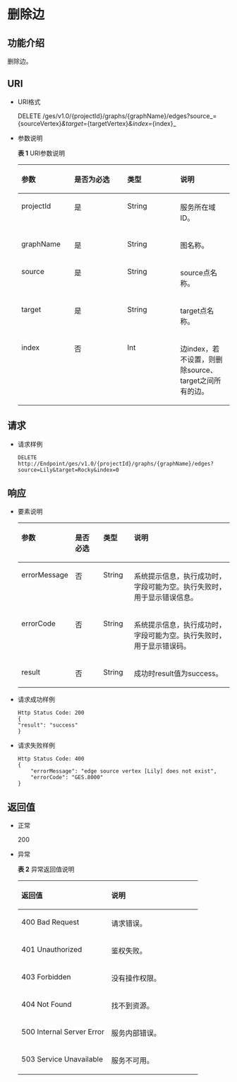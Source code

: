 # 删除边<a name="ges_03_0055"></a>

## 功能介绍<a name="section2962849195032"></a>

删除边。

## URI<a name="section12433616195032"></a>

-   URI格式

    DELETE /ges/v1.0/\{projectId\}/graphs/\{graphName\}/edges?source_=\{sourceVertex\}_&target_=\{targetVertex\}_&index=_\{index\}_


-   参数说明

    **表 1**  URI参数说明

    <a name="table61815032195115"></a>
    <table><thead align="left"><tr id="row3368360195115"><th class="cellrowborder" valign="top" width="25%" id="mcps1.2.5.1.1"><p id="p59635550195123"><a name="p59635550195123"></a><a name="p59635550195123"></a>参数</p>
    </th>
    <th class="cellrowborder" valign="top" width="25%" id="mcps1.2.5.1.2"><p id="p65750220195123"><a name="p65750220195123"></a><a name="p65750220195123"></a>是否为必选</p>
    </th>
    <th class="cellrowborder" valign="top" width="25%" id="mcps1.2.5.1.3"><p id="p24167570195123"><a name="p24167570195123"></a><a name="p24167570195123"></a>类型</p>
    </th>
    <th class="cellrowborder" valign="top" width="25%" id="mcps1.2.5.1.4"><p id="p11416153195123"><a name="p11416153195123"></a><a name="p11416153195123"></a>说明</p>
    </th>
    </tr>
    </thead>
    <tbody><tr id="row58432336195115"><td class="cellrowborder" valign="top" width="25%" headers="mcps1.2.5.1.1 "><p id="p7890184195123"><a name="p7890184195123"></a><a name="p7890184195123"></a>projectId</p>
    </td>
    <td class="cellrowborder" valign="top" width="25%" headers="mcps1.2.5.1.2 "><p id="p35125185195123"><a name="p35125185195123"></a><a name="p35125185195123"></a>是</p>
    </td>
    <td class="cellrowborder" valign="top" width="25%" headers="mcps1.2.5.1.3 "><p id="p26567706195123"><a name="p26567706195123"></a><a name="p26567706195123"></a>String</p>
    </td>
    <td class="cellrowborder" valign="top" width="25%" headers="mcps1.2.5.1.4 "><p id="p4500539195123"><a name="p4500539195123"></a><a name="p4500539195123"></a>服务所在域ID。</p>
    </td>
    </tr>
    <tr id="row64613726195115"><td class="cellrowborder" valign="top" width="25%" headers="mcps1.2.5.1.1 "><p id="p59667767195123"><a name="p59667767195123"></a><a name="p59667767195123"></a>graphName</p>
    </td>
    <td class="cellrowborder" valign="top" width="25%" headers="mcps1.2.5.1.2 "><p id="p1250997195123"><a name="p1250997195123"></a><a name="p1250997195123"></a>是</p>
    </td>
    <td class="cellrowborder" valign="top" width="25%" headers="mcps1.2.5.1.3 "><p id="p34221943195123"><a name="p34221943195123"></a><a name="p34221943195123"></a>String</p>
    </td>
    <td class="cellrowborder" valign="top" width="25%" headers="mcps1.2.5.1.4 "><p id="p20514022195123"><a name="p20514022195123"></a><a name="p20514022195123"></a>图名称。</p>
    </td>
    </tr>
    <tr id="row14131105195115"><td class="cellrowborder" valign="top" width="25%" headers="mcps1.2.5.1.1 "><p id="p56554550195123"><a name="p56554550195123"></a><a name="p56554550195123"></a>source</p>
    </td>
    <td class="cellrowborder" valign="top" width="25%" headers="mcps1.2.5.1.2 "><p id="p17515827195123"><a name="p17515827195123"></a><a name="p17515827195123"></a>是</p>
    </td>
    <td class="cellrowborder" valign="top" width="25%" headers="mcps1.2.5.1.3 "><p id="p9495864195123"><a name="p9495864195123"></a><a name="p9495864195123"></a>String</p>
    </td>
    <td class="cellrowborder" valign="top" width="25%" headers="mcps1.2.5.1.4 "><p id="p30967534195123"><a name="p30967534195123"></a><a name="p30967534195123"></a>source点名称。</p>
    </td>
    </tr>
    <tr id="row57391147195115"><td class="cellrowborder" valign="top" width="25%" headers="mcps1.2.5.1.1 "><p id="p26754404195123"><a name="p26754404195123"></a><a name="p26754404195123"></a>target</p>
    </td>
    <td class="cellrowborder" valign="top" width="25%" headers="mcps1.2.5.1.2 "><p id="p19623147195123"><a name="p19623147195123"></a><a name="p19623147195123"></a>是</p>
    </td>
    <td class="cellrowborder" valign="top" width="25%" headers="mcps1.2.5.1.3 "><p id="p45971037195123"><a name="p45971037195123"></a><a name="p45971037195123"></a>String</p>
    </td>
    <td class="cellrowborder" valign="top" width="25%" headers="mcps1.2.5.1.4 "><p id="p32666532195123"><a name="p32666532195123"></a><a name="p32666532195123"></a>target点名称。</p>
    </td>
    </tr>
    <tr id="row50172627195115"><td class="cellrowborder" valign="top" width="25%" headers="mcps1.2.5.1.1 "><p id="p57364588195123"><a name="p57364588195123"></a><a name="p57364588195123"></a>index</p>
    </td>
    <td class="cellrowborder" valign="top" width="25%" headers="mcps1.2.5.1.2 "><p id="p16020053195123"><a name="p16020053195123"></a><a name="p16020053195123"></a>否</p>
    </td>
    <td class="cellrowborder" valign="top" width="25%" headers="mcps1.2.5.1.3 "><p id="p22555951195123"><a name="p22555951195123"></a><a name="p22555951195123"></a>Int</p>
    </td>
    <td class="cellrowborder" valign="top" width="25%" headers="mcps1.2.5.1.4 "><p id="p15092770195123"><a name="p15092770195123"></a><a name="p15092770195123"></a>边index，若不设置，则删除source、target之间所有的边。</p>
    </td>
    </tr>
    </tbody>
    </table>


## 请求<a name="section62880805195032"></a>

-   请求样例

    ```
    DELETE http://Endpoint/ges/v1.0/{projectId}/graphs/{graphName}/edges?source=Lily&target=Rocky&index=0
    ```


## 响应<a name="section62834626195032"></a>

-   要素说明

    <a name="table8231697195032"></a>
    <table><thead align="left"><tr id="row54082037195032"><th class="cellrowborder" valign="top" width="16%" id="mcps1.1.5.1.1"><p id="p18568906195032"><a name="p18568906195032"></a><a name="p18568906195032"></a>参数</p>
    </th>
    <th class="cellrowborder" valign="top" width="15%" id="mcps1.1.5.1.2"><p id="p27686440195032"><a name="p27686440195032"></a><a name="p27686440195032"></a>是否必选</p>
    </th>
    <th class="cellrowborder" valign="top" width="15%" id="mcps1.1.5.1.3"><p id="p28009142195032"><a name="p28009142195032"></a><a name="p28009142195032"></a>类型</p>
    </th>
    <th class="cellrowborder" valign="top" width="54%" id="mcps1.1.5.1.4"><p id="p54147996195032"><a name="p54147996195032"></a><a name="p54147996195032"></a>说明</p>
    </th>
    </tr>
    </thead>
    <tbody><tr id="row23911555195032"><td class="cellrowborder" valign="top" width="16%" headers="mcps1.1.5.1.1 "><p id="p57787794195032"><a name="p57787794195032"></a><a name="p57787794195032"></a>errorMessage</p>
    </td>
    <td class="cellrowborder" valign="top" width="15%" headers="mcps1.1.5.1.2 "><p id="p50299762195032"><a name="p50299762195032"></a><a name="p50299762195032"></a>否</p>
    </td>
    <td class="cellrowborder" valign="top" width="15%" headers="mcps1.1.5.1.3 "><p id="p47748939195032"><a name="p47748939195032"></a><a name="p47748939195032"></a>String</p>
    </td>
    <td class="cellrowborder" valign="top" width="54%" headers="mcps1.1.5.1.4 "><p id="p42458820195032"><a name="p42458820195032"></a><a name="p42458820195032"></a>系统提示信息，执行成功时，字段可能为空。执行失败时，用于显示错误信息。</p>
    </td>
    </tr>
    <tr id="row46585060195032"><td class="cellrowborder" valign="top" width="16%" headers="mcps1.1.5.1.1 "><p id="p15293488195032"><a name="p15293488195032"></a><a name="p15293488195032"></a>errorCode</p>
    </td>
    <td class="cellrowborder" valign="top" width="15%" headers="mcps1.1.5.1.2 "><p id="p30813041195032"><a name="p30813041195032"></a><a name="p30813041195032"></a>否</p>
    </td>
    <td class="cellrowborder" valign="top" width="15%" headers="mcps1.1.5.1.3 "><p id="p12828431195032"><a name="p12828431195032"></a><a name="p12828431195032"></a>String</p>
    </td>
    <td class="cellrowborder" valign="top" width="54%" headers="mcps1.1.5.1.4 "><p id="p32470001195032"><a name="p32470001195032"></a><a name="p32470001195032"></a>系统提示信息，执行成功时，字段可能为空。执行失败时，用于显示错误码。</p>
    </td>
    </tr>
    <tr id="row23794560195032"><td class="cellrowborder" valign="top" width="16%" headers="mcps1.1.5.1.1 "><p id="p48311171195032"><a name="p48311171195032"></a><a name="p48311171195032"></a>result</p>
    </td>
    <td class="cellrowborder" valign="top" width="15%" headers="mcps1.1.5.1.2 "><p id="p20890816195032"><a name="p20890816195032"></a><a name="p20890816195032"></a>否</p>
    </td>
    <td class="cellrowborder" valign="top" width="15%" headers="mcps1.1.5.1.3 "><p id="p14434525195032"><a name="p14434525195032"></a><a name="p14434525195032"></a>String</p>
    </td>
    <td class="cellrowborder" valign="top" width="54%" headers="mcps1.1.5.1.4 "><p id="p28345858195032"><a name="p28345858195032"></a><a name="p28345858195032"></a>成功时result值为success。</p>
    </td>
    </tr>
    </tbody>
    </table>

-   请求成功样例

    ```
    Http Status Code: 200
    {
    "result": "success"
    }
    ```

-   请求失败样例

    ```
    Http Status Code: 400
    {
        "errorMessage": "edge source vertex [Lily] does not exist",
        "errorCode": "GES.8000"
    }
    ```


## 返回值<a name="section66818645195032"></a>

-   正常

    200

-   异常

    **表 2**  异常返回值说明

    <a name="table2984752518246"></a>
    <table><thead align="left"><tr id="row1211940418246"><th class="cellrowborder" valign="top" width="50%" id="mcps1.2.3.1.1"><p id="p3980654218254"><a name="p3980654218254"></a><a name="p3980654218254"></a>返回值</p>
    </th>
    <th class="cellrowborder" valign="top" width="50%" id="mcps1.2.3.1.2"><p id="p310447318254"><a name="p310447318254"></a><a name="p310447318254"></a>说明</p>
    </th>
    </tr>
    </thead>
    <tbody><tr id="row4240912018246"><td class="cellrowborder" valign="top" width="50%" headers="mcps1.2.3.1.1 "><p id="p3446280418254"><a name="p3446280418254"></a><a name="p3446280418254"></a>400 Bad Request</p>
    </td>
    <td class="cellrowborder" valign="top" width="50%" headers="mcps1.2.3.1.2 "><p id="p4002370018254"><a name="p4002370018254"></a><a name="p4002370018254"></a>请求错误。</p>
    </td>
    </tr>
    <tr id="row4888805618246"><td class="cellrowborder" valign="top" width="50%" headers="mcps1.2.3.1.1 "><p id="p5203043918254"><a name="p5203043918254"></a><a name="p5203043918254"></a>401 Unauthorized</p>
    </td>
    <td class="cellrowborder" valign="top" width="50%" headers="mcps1.2.3.1.2 "><p id="p5371601718254"><a name="p5371601718254"></a><a name="p5371601718254"></a>鉴权失败。</p>
    </td>
    </tr>
    <tr id="row3592872518246"><td class="cellrowborder" valign="top" width="50%" headers="mcps1.2.3.1.1 "><p id="p3450921718254"><a name="p3450921718254"></a><a name="p3450921718254"></a>403 Forbidden</p>
    </td>
    <td class="cellrowborder" valign="top" width="50%" headers="mcps1.2.3.1.2 "><p id="p4378321618254"><a name="p4378321618254"></a><a name="p4378321618254"></a>没有操作权限。</p>
    </td>
    </tr>
    <tr id="row4281759818246"><td class="cellrowborder" valign="top" width="50%" headers="mcps1.2.3.1.1 "><p id="p4125438418254"><a name="p4125438418254"></a><a name="p4125438418254"></a>404 Not Found</p>
    </td>
    <td class="cellrowborder" valign="top" width="50%" headers="mcps1.2.3.1.2 "><p id="p5327079718254"><a name="p5327079718254"></a><a name="p5327079718254"></a>找不到资源。</p>
    </td>
    </tr>
    <tr id="row994303918246"><td class="cellrowborder" valign="top" width="50%" headers="mcps1.2.3.1.1 "><p id="p4548781618254"><a name="p4548781618254"></a><a name="p4548781618254"></a>500 Internal Server Error</p>
    </td>
    <td class="cellrowborder" valign="top" width="50%" headers="mcps1.2.3.1.2 "><p id="p6063444518254"><a name="p6063444518254"></a><a name="p6063444518254"></a>服务内部错误。</p>
    </td>
    </tr>
    <tr id="row5822219018246"><td class="cellrowborder" valign="top" width="50%" headers="mcps1.2.3.1.1 "><p id="p4487805318254"><a name="p4487805318254"></a><a name="p4487805318254"></a>503 Service Unavailable</p>
    </td>
    <td class="cellrowborder" valign="top" width="50%" headers="mcps1.2.3.1.2 "><p id="p1124370918254"><a name="p1124370918254"></a><a name="p1124370918254"></a>服务不可用。</p>
    </td>
    </tr>
    </tbody>
    </table>


